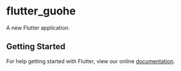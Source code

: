 # flutter_guohe

A new Flutter application.

## Getting Started

For help getting started with Flutter, view our online
[documentation](https://flutter.io/).
